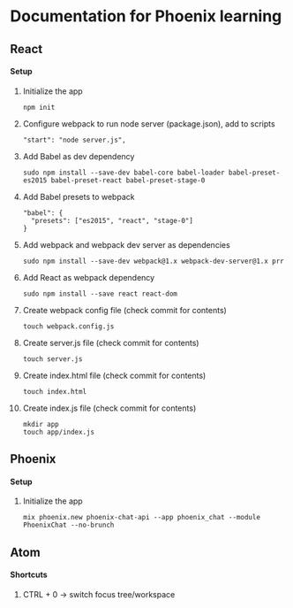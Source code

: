 # Documentation for Phoenix learning

## React
#### Setup
1. Initialize the app
   ```
   npm init
   ```
1. Configure webpack to run node server (package.json), add to scripts
   ```
   "start": "node server.js",
   ```
1. Add Babel as dev dependency
   ```
   sudo npm install --save-dev babel-core babel-loader babel-preset-es2015 babel-preset-react babel-preset-stage-0
   ```
1. Add Babel presets to webpack
   ```
   "babel": {
     "presets": ["es2015", "react", "stage-0"]
   }
   ```
1. Add webpack and webpack dev server as dependencies
   ```
   sudo npm install --save-dev webpack@1.x webpack-dev-server@1.x prr
   ```
1. Add React as webpack dependency
   ```
   sudo npm install --save react react-dom
   ```
1. Create webpack config file (check commit for contents)
   ```
   touch webpack.config.js
   ```
1. Create server.js file (check commit for contents)
   ```
   touch server.js
   ```
1. Create index.html file (check commit for contents)
   ```
   touch index.html
   ```
1. Create index.js file (check commit for contents)
   ```
   mkdir app
   touch app/index.js
   ```


## Phoenix
#### Setup
1. Initialize the app
   ```  
   mix phoenix.new phoenix-chat-api --app phoenix_chat --module PhoenixChat --no-brunch
   ```

## Atom
#### Shortcuts
1. CTRL + 0   -> switch focus tree/workspace
